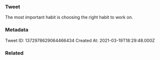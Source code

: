 ### Tweet
The most important habit is choosing the right habit to work on.

### Metadata
Tweet ID: 1372978629064466434
Created At: 2021-03-19T18:29:48.000Z

### Related

